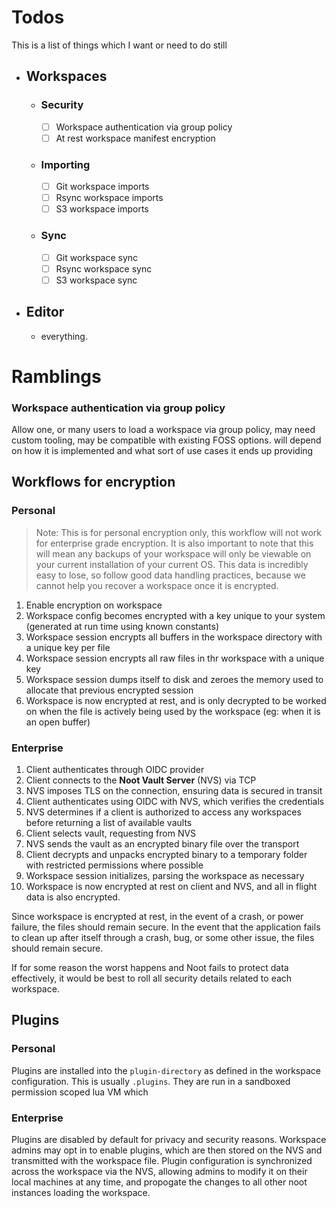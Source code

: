 # Todos
This is a list of things which I want or need to do still

- ## Workspaces
  - ### Security
    - [ ] Workspace authentication via group policy
    - [ ] At rest workspace manifest encryption
  - ### Importing
    - [ ] Git workspace imports
    - [ ] Rsync workspace imports
    - [ ] S3 workspace imports
  - ### Sync
    - [ ] Git workspace sync
    - [ ] Rsync workspace sync
    - [ ] S3 workspace sync

- ## Editor
  - everything.



# Ramblings

### Workspace authentication via group policy
Allow one, or many users to load a workspace via group policy, may need custom tooling, may 
be compatible with existing FOSS options. will depend on how it is implemented and what 
sort of use cases it ends up providing




## Workflows for encryption
### Personal
> Note: This is for personal encryption only, this workflow will not work for enterprise grade encryption.
> It is also important to note that this will mean any backups of your workspace will only be viewable on your current installation of your current OS.
> This data is incredibly easy to lose, so follow good data handling practices, because we cannot help you recover a workspace once it is encrypted.

1. Enable encryption on workspace
2. Workspace config becomes encrypted with a key unique to your system (generated at run time using known constants)
3. Workspace session encrypts all buffers in the workspace directory with a unique key per file
4. Workspace session encrypts all raw files in thr workspace with a unique key
5. Workspace session dumps itself to disk and zeroes the memory used to allocate that previous encrypted session
6. Workspace is now encrypted at rest, and is only decrypted to be worked on when the file is actively being used by the workspace (eg: when it is an open buffer)


### Enterprise
1. Client authenticates through OIDC provider
2. Client connects to the **Noot Vault Server** (NVS) via TCP
3. NVS imposes TLS on the connection, ensuring data is secured in transit
4. Client authenticates using OIDC with NVS, which verifies the credentials
5. NVS determines if a client is authorized to access any workspaces before returning a list of available vaults
6. Client selects vault, requesting from NVS
7. NVS sends the vault as an encrypted binary file over the transport
8. Client decrypts and unpacks encrypted binary to a temporary folder with restricted permissions where possible
9. Workspace session initializes, parsing the workspace as necessary
10. Workspace is now encrypted at rest on client and NVS, and all in flight data is also encrypted. 

Since workspace is encrypted at rest, in the event of a crash, or power failure, the files should remain secure.
In the event that the application fails to clean up after itself through a crash, bug, or some other issue, the files should remain secure.

If for some reason the worst happens and Noot fails to protect data effectively, it would be best to roll all security details related to each workspace.


## Plugins
### Personal

Plugins are installed into the `plugin-directory` as defined in the workspace configuration. This is usually `.plugins`.
They are run in a sandboxed permission scoped lua VM which 


### Enterprise

Plugins are disabled by default for privacy and security reasons. Workspace admins may 
opt in to enable plugins, which are then stored on the NVS and transmitted with the 
workspace file. Plugin configuration is synchronized across the workspace via the NVS,
allowing admins to modify it on their local machines at any time, and propogate the changes to 
all other noot instances loading the workspace.
